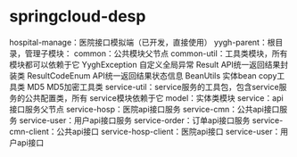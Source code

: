 # springcloud-desp
hospital-manage：医院接口模拟端（已开发，直接使用）
yygh-parent：根目录，管理子模块：
common：公共模块父节点
common-util：工具类模块，所有模块都可以依赖于它
  YyghException	自定义全局异常
  Result	API统一返回结果封装类
  ResultCodeEnum	API统一返回结果状态信息
  BeanUtils	实体bean copy工具类
  MD5	MD5加密工具类
service-util：service服务的工具包，包含service服务的公共配置类，所有				  service模块依赖于它
model：实体类模块
service：api接口服务父节点
service-hosp：医院api接口服务
service-cmn：公共api接口服务
service-user：用户api接口服务
service-order：订单api接口服务
service-cmn-client：公共api接口
service-hosp-client：医院api接口
service-user：用户api接口
